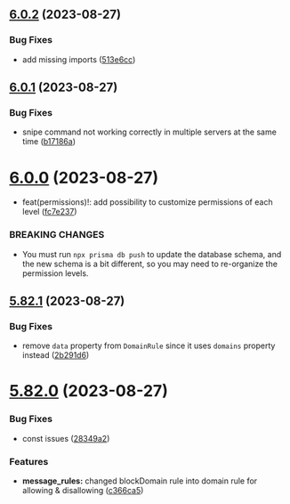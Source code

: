 ## [6.0.2](https://github.com/onesoft-sudo/sudobot/compare/v6.0.1...v6.0.2) (2023-08-27)


### Bug Fixes

* add missing imports ([513e6cc](https://github.com/onesoft-sudo/sudobot/commit/513e6ccfecebe14aeeb611525539313bef264ca3))



## [6.0.1](https://github.com/onesoft-sudo/sudobot/compare/v6.0.0...v6.0.1) (2023-08-27)


### Bug Fixes

* snipe command not working correctly in multiple servers at the same time ([b17186a](https://github.com/onesoft-sudo/sudobot/commit/b17186a13d6e1bad65807ffecd931ede20ee31df))



# [6.0.0](https://github.com/onesoft-sudo/sudobot/compare/v5.82.1...v6.0.0) (2023-08-27)


* feat(permissions)!: add possibility to customize permissions of each level ([fc7e237](https://github.com/onesoft-sudo/sudobot/commit/fc7e237faf0e6fd03d352c4594f28b1ff43f7f42))


### BREAKING CHANGES

* You must run `npx prisma db push` to update the database schema,
and the new schema is a bit different, so you may need to re-organize the permission levels.



## [5.82.1](https://github.com/onesoft-sudo/sudobot/compare/v5.82.0...v5.82.1) (2023-08-27)


### Bug Fixes

* remove `data` property from `DomainRule` since it uses `domains` property instead ([2b291d6](https://github.com/onesoft-sudo/sudobot/commit/2b291d6a8c7fddee3d61abcb145c8315d1707baa))



# [5.82.0](https://github.com/onesoft-sudo/sudobot/compare/v5.81.0...v5.82.0) (2023-08-27)


### Bug Fixes

* const issues ([28349a2](https://github.com/onesoft-sudo/sudobot/commit/28349a2212072cba1324c8fe4ae3f54e94b88abd))


### Features

* **message_rules:** changed blockDomain rule into domain rule for allowing & disallowing ([c366ca5](https://github.com/onesoft-sudo/sudobot/commit/c366ca518623d7a572bdb94fe4551a2f6b220733))



